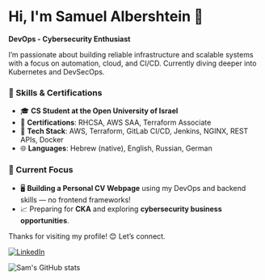 # Hi, I'm Samuel Albershtein 👋

**DevOps - Cybersecurity Enthusiast**

I’m passionate about building reliable infrastructure and scalable systems with a focus on automation, cloud, and CI/CD. Currently diving deeper into Kubernetes and DevSecOps.

### 🔧 Skills & Certifications
- 🎓 **CS Student at the Open University of Israel**
- 📜 **Certifications**: RHCSA, AWS SAA, Terraform Associate
- 💼 **Tech Stack**: AWS, Terraform, GitLab CI/CD, Jenkins, NGINX, REST APIs, Docker
- 🌐 **Languages**: Hebrew (native), English, Russian, German

### 🌱 Current Focus
- 🖥️ **Building a Personal CV Webpage** using my DevOps and backend skills — no frontend frameworks!
- 📈 Preparing for **CKA** and exploring **cybersecurity business opportunities**.

Thanks for visiting my profile! 😊 Let’s connect. 

[![LinkedIn](https://img.shields.io/badge/linkedin-%230077B5.svg?style=for-the-badge&logo=linkedin&logoColor=white)](https://www.linkedin.com/in/samuel-albershtein-ba82931a0/)

![Sam's GitHub stats](https://github-readme-stats.vercel.app/api?username=SamAlber&show_icons=true&theme=)
